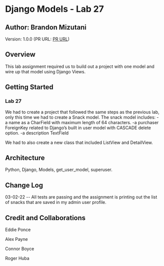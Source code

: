 # Django Models - Lab 27

## Author: Brandon Mizutani

Version: 1.0.0 (PR URL: [PR URL](https://github.com/bran2miz/snack-trackers/pull/1))

## Overview

This lab assignment required us to build out a project with one model and wire up that model using Django Views.

## Getting Started

### Lab 27

We had to create a project that followed the same steps as the previous lab, only this time we had to create a Snack model. The snack model includes:
-a name as a CharField with maximum length of 64 characters.
-a purchaser ForeignKey related to Django’s built in user model with CASCADE delete option.
-a description TextField

We had to also create a new class that included ListView and DetailView.

## Architecture

Python, Django, Models, get_user_model, superuser.

## Change Log

03-02-22 -- All tests are passing and the assignment is printing out the list of snacks that are saved in my admin user profile.

## Credit and Collaborations

Eddie Ponce

Alex Payne

Connor Boyce

Roger Huba